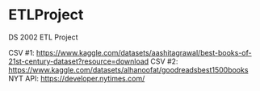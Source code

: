 # ETLProject
DS 2002 ETL Project

CSV #1: https://www.kaggle.com/datasets/aashitagrawal/best-books-of-21st-century-dataset?resource=download
CSV #2: https://www.kaggle.com/datasets/alhanoofat/goodreadsbest1500books
NYT API: https://developer.nytimes.com/
